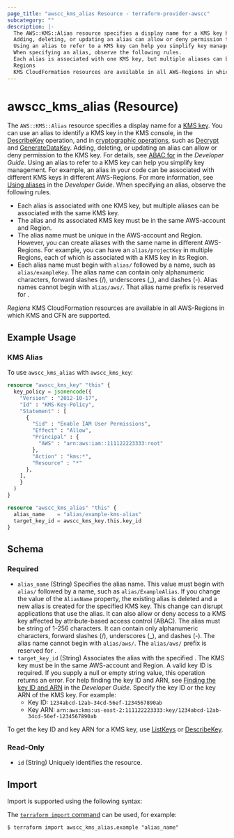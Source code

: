 ```yaml
---
page_title: "awscc_kms_alias Resource - terraform-provider-awscc"
subcategory: ""
description: |-
  The AWS::KMS::Alias resource specifies a display name for a KMS key https://docs.aws.amazon.com/kms/latest/developerguide/concepts.html#kms_keys. You can use an alias to identify a KMS key in the KMS console, in the DescribeKey https://docs.aws.amazon.com/kms/latest/APIReference/API_DescribeKey.html operation, and in cryptographic operations https://docs.aws.amazon.com/kms/latest/developerguide/concepts.html#cryptographic-operations, such as Decrypt https://docs.aws.amazon.com/kms/latest/APIReference/API_Decrypt.html and GenerateDataKey https://docs.aws.amazon.com/kms/latest/APIReference/API_GenerateDataKey.html.
  Adding, deleting, or updating an alias can allow or deny permission to the KMS key. For details, see ABAC for https://docs.aws.amazon.com/kms/latest/developerguide/abac.html in the Developer Guide.
  Using an alias to refer to a KMS key can help you simplify key management. For example, an alias in your code can be associated with different KMS keys in different AWS-Regions. For more information, see Using aliases https://docs.aws.amazon.com/kms/latest/developerguide/kms-alias.html in the Developer Guide.
  When specifying an alias, observe the following rules.
  Each alias is associated with one KMS key, but multiple aliases can be associated with the same KMS key.The alias and its associated KMS key must be in the same AWS-account and Region.The alias name must be unique in the AWS-account and Region. However, you can create aliases with the same name in different AWS-Regions. For example, you can have an alias/projectKey in multiple Regions, each of which is associated with a KMS key in its Region.Each alias name must begin with alias/ followed by a name, such as alias/exampleKey. The alias name can contain only alphanumeric characters, forward slashes (/), underscores (_), and dashes (-). Alias names cannot begin with alias/aws/. That alias name prefix is reserved for  https://docs.aws.amazon.com/kms/latest/developerguide/concepts.html#aws-managed-cmk.
  Regions
  KMS CloudFormation resources are available in all AWS-Regions in which KMS and CFN are supported.
---
```


# awscc_kms_alias (Resource)

The ``AWS::KMS::Alias`` resource specifies a display name for a [KMS key](https://docs.aws.amazon.com/kms/latest/developerguide/concepts.html#kms_keys). You can use an alias to identify a KMS key in the KMS console, in the [DescribeKey](https://docs.aws.amazon.com/kms/latest/APIReference/API_DescribeKey.html) operation, and in [cryptographic operations](https://docs.aws.amazon.com/kms/latest/developerguide/concepts.html#cryptographic-operations), such as [Decrypt](https://docs.aws.amazon.com/kms/latest/APIReference/API_Decrypt.html) and [GenerateDataKey](https://docs.aws.amazon.com/kms/latest/APIReference/API_GenerateDataKey.html).
  Adding, deleting, or updating an alias can allow or deny permission to the KMS key. For details, see [ABAC for](https://docs.aws.amazon.com/kms/latest/developerguide/abac.html) in the *Developer Guide*.
  Using an alias to refer to a KMS key can help you simplify key management. For example, an alias in your code can be associated with different KMS keys in different AWS-Regions. For more information, see [Using aliases](https://docs.aws.amazon.com/kms/latest/developerguide/kms-alias.html) in the *Developer Guide*.
 When specifying an alias, observe the following rules.
  +  Each alias is associated with one KMS key, but multiple aliases can be associated with the same KMS key.
  +  The alias and its associated KMS key must be in the same AWS-account and Region.
  +  The alias name must be unique in the AWS-account and Region. However, you can create aliases with the same name in different AWS-Regions. For example, you can have an ``alias/projectKey`` in multiple Regions, each of which is associated with a KMS key in its Region.
  +  Each alias name must begin with ``alias/`` followed by a name, such as ``alias/exampleKey``. The alias name can contain only alphanumeric characters, forward slashes (/), underscores (_), and dashes (-). Alias names cannot begin with ``alias/aws/``. That alias name prefix is reserved for [](https://docs.aws.amazon.com/kms/latest/developerguide/concepts.html#aws-managed-cmk).
  
  *Regions* 
 KMS CloudFormation resources are available in all AWS-Regions in which KMS and CFN are supported.

## Example Usage

### KMS Alias
To use `awscc_kms_alias` with `awscc_kms_key`:

```terraform
resource "awscc_kms_key" "this" {
  key_policy = jsonencode({
    "Version" : "2012-10-17",
    "Id" : "KMS-Key-Policy",
    "Statement" : [
      {
        "Sid" : "Enable IAM User Permissions",
        "Effect" : "Allow",
        "Principal" : {
          "AWS" : "arn:aws:iam::111122223333:root"
        },
        "Action" : "kms:*",
        "Resource" : "*"
      },
    ],
    }
  )
}

resource "awscc_kms_alias" "this" {
  alias_name    = "alias/example-kms-alias"
  target_key_id = awscc_kms_key.this.key_id
}
```

<!-- schema generated by tfplugindocs -->
## Schema

### Required

- `alias_name` (String) Specifies the alias name. This value must begin with ``alias/`` followed by a name, such as ``alias/ExampleAlias``. 
  If you change the value of the ``AliasName`` property, the existing alias is deleted and a new alias is created for the specified KMS key. This change can disrupt applications that use the alias. It can also allow or deny access to a KMS key affected by attribute-based access control (ABAC).
  The alias must be string of 1-256 characters. It can contain only alphanumeric characters, forward slashes (/), underscores (_), and dashes (-). The alias name cannot begin with ``alias/aws/``. The ``alias/aws/`` prefix is reserved for [](https://docs.aws.amazon.com/kms/latest/developerguide/concepts.html#aws-managed-cmk).
- `target_key_id` (String) Associates the alias with the specified [](https://docs.aws.amazon.com/kms/latest/developerguide/concepts.html#customer-cmk). The KMS key must be in the same AWS-account and Region.
 A valid key ID is required. If you supply a null or empty string value, this operation returns an error.
 For help finding the key ID and ARN, see [Finding the key ID and ARN](https://docs.aws.amazon.com/kms/latest/developerguide/viewing-keys.html#find-cmk-id-arn) in the *Developer Guide*.
 Specify the key ID or the key ARN of the KMS key.
 For example:
  +  Key ID: ``1234abcd-12ab-34cd-56ef-1234567890ab``
  +  Key ARN: ``arn:aws:kms:us-east-2:111122223333:key/1234abcd-12ab-34cd-56ef-1234567890ab``
  
 To get the key ID and key ARN for a KMS key, use [ListKeys](https://docs.aws.amazon.com/kms/latest/APIReference/API_ListKeys.html) or [DescribeKey](https://docs.aws.amazon.com/kms/latest/APIReference/API_DescribeKey.html).

### Read-Only

- `id` (String) Uniquely identifies the resource.

## Import

Import is supported using the following syntax:

The [`terraform import` command](https://developer.hashicorp.com/terraform/cli/commands/import) can be used, for example:

```shell
$ terraform import awscc_kms_alias.example "alias_name"
```